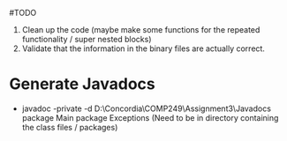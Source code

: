 #TODO
1. Clean up the code (maybe make some functions for the repeated functionality / super nested blocks) 
2. Validate that the information in the binary files are actually correct.

# Generate Javadocs
- javadoc -private -d D:\Concordia\COMP249\Assignment3\Javadocs package Main package Exceptions     (Need to be in directory containing the class files / packages)